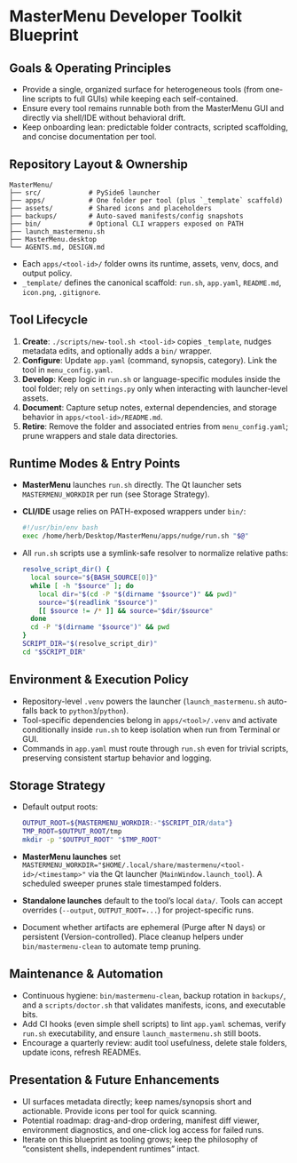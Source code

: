 # MasterMenu Developer Toolkit Blueprint

## Goals & Operating Principles

- Provide a single, organized surface for heterogeneous tools (from one-line scripts to full GUIs) while keeping each self-contained.
- Ensure every tool remains runnable both from the MasterMenu GUI and directly via shell/IDE without behavioral drift.
- Keep onboarding lean: predictable folder contracts, scripted scaffolding, and concise documentation per tool.

## Repository Layout & Ownership

```
MasterMenu/
├── src/            # PySide6 launcher
├── apps/           # One folder per tool (plus `_template` scaffold)
├── assets/         # Shared icons and placeholders
├── backups/        # Auto-saved manifests/config snapshots
├── bin/            # Optional CLI wrappers exposed on PATH
├── launch_mastermenu.sh
├── MasterMenu.desktop
└── AGENTS.md, DESIGN.md
```

- Each `apps/<tool-id>/` folder owns its runtime, assets, venv, docs, and output policy.
- `_template/` defines the canonical scaffold: `run.sh`, `app.yaml`, `README.md`, `icon.png`, `.gitignore`.

## Tool Lifecycle

1. **Create**: `./scripts/new-tool.sh <tool-id>` copies `_template`, nudges metadata edits, and optionally adds a `bin/` wrapper.
2. **Configure**: Update `app.yaml` (command, synopsis, category). Link the tool in `menu_config.yaml`.
3. **Develop**: Keep logic in `run.sh` or language-specific modules inside the tool folder; rely on `settings.py` only when interacting with launcher-level assets.
4. **Document**: Capture setup notes, external dependencies, and storage behavior in `apps/<tool-id>/README.md`.
5. **Retire**: Remove the folder and associated entries from `menu_config.yaml`; prune wrappers and stale data directories.

## Runtime Modes & Entry Points

- **MasterMenu** launches `run.sh` directly. The Qt launcher sets `MASTERMENU_WORKDIR` per run (see Storage Strategy).
- **CLI/IDE** usage relies on PATH-exposed wrappers under `bin/`:
  
  ```bash
  #!/usr/bin/env bash
  exec /home/herb/Desktop/MasterMenu/apps/nudge/run.sh "$@"
  ```
- All `run.sh` scripts use a symlink-safe resolver to normalize relative paths:
  
  ```bash
  resolve_script_dir() {
    local source="${BASH_SOURCE[0]}"
    while [ -h "$source" ]; do
      local dir="$(cd -P "$(dirname "$source")" && pwd)"
      source="$(readlink "$source")"
      [[ $source != /* ]] && source="$dir/$source"
    done
    cd -P "$(dirname "$source")" && pwd
  }
  SCRIPT_DIR="$(resolve_script_dir)"
  cd "$SCRIPT_DIR"
  ```

## Environment & Execution Policy

- Repository-level `.venv` powers the launcher (`launch_mastermenu.sh` auto-falls back to `python3`/`python`).
- Tool-specific dependencies belong in `apps/<tool>/.venv` and activate conditionally inside `run.sh` to keep isolation when run from Terminal or GUI.
- Commands in `app.yaml` must route through `run.sh` even for trivial scripts, preserving consistent startup behavior and logging.

## Storage Strategy

- Default output roots:
  
  ```bash
  OUTPUT_ROOT=${MASTERMENU_WORKDIR:-"$SCRIPT_DIR/data"}
  TMP_ROOT=$OUTPUT_ROOT/tmp
  mkdir -p "$OUTPUT_ROOT" "$TMP_ROOT"
  ```
- **MasterMenu launches** set `MASTERMENU_WORKDIR="$HOME/.local/share/mastermenu/<tool-id>/<timestamp>"` via the Qt launcher (`MainWindow.launch_tool`). A scheduled sweeper prunes stale timestamped folders.
- **Standalone launches** default to the tool’s local `data/`. Tools can accept overrides (`--output`, `OUTPUT_ROOT=...`) for project-specific runs.
- Document whether artifacts are ephemeral (Purge after N days) or persistent (Version-controlled). Place cleanup helpers under `bin/mastermenu-clean` to automate temp pruning.

## Maintenance & Automation

- Continuous hygiene: `bin/mastermenu-clean`, backup rotation in `backups/`, and a `scripts/doctor.sh` that validates manifests, icons, and executable bits.
- Add CI hooks (even simple shell scripts) to lint `app.yaml` schemas, verify `run.sh` executability, and ensure `launch_mastermenu.sh` still boots.
- Encourage a quarterly review: audit tool usefulness, delete stale folders, update icons, refresh READMEs.

## Presentation & Future Enhancements

- UI surfaces metadata directly; keep names/synopsis short and actionable. Provide icons per tool for quick scanning.
- Potential roadmap: drag-and-drop ordering, manifest diff viewer, environment diagnostics, and one-click log access for failed runs.
- Iterate on this blueprint as tooling grows; keep the philosophy of “consistent shells, independent runtimes” intact.
